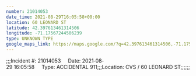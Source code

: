 ```yaml
---
number: 21014053
date_time: 2021-08-29T16:05:58+00:00
location: 60 LEONARD ST
latitude: 42.397613461314506
longitude: -71.17567244506239
type: UNKNOWN TYPE
google_maps_link: https://maps.google.com/?q=42.397613461314506,-71.17567244506239
---
```


;;;Incident #: 21014053     Date: 2021‐08‐29 16:05:58     Type: ACCIDENTAL 911;;;Location: CVS / 60 LEONARD ST;;;;;;
